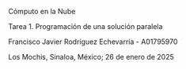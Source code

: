 Cómputo en la Nube

Tarea 1. Programación de una solución paralela

Francisco Javier Rodríguez Echevarría - A01795970


Los Mochis, Sinaloa, México; 26 de enero de 2025
